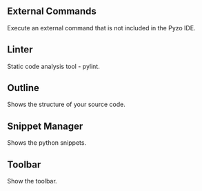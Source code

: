 ## External Commands

Execute an external command that is not included in the Pyzo IDE.

## Linter

Static code analysis tool - pylint.

## Outline

Shows the structure of your source code.

## Snippet Manager

Shows the python snippets.

## Toolbar

Show the toolbar.